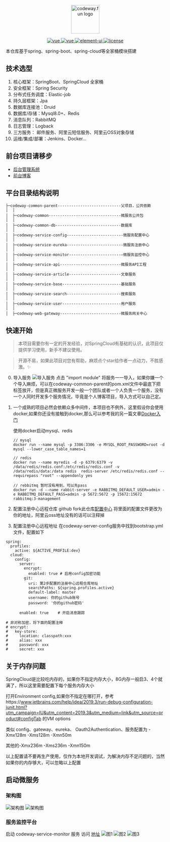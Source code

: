 
<p align="center">
<a href="https://github.com/GuoGuang/codeway" target="blank">
    <img src="https://yd-note.oss-cn-beijing.aliyuncs.com/favicon.ico" height="90" alt="codeway.fun logo" />
</a>
</p>

<p align="center">
  <a href="#">
    <img src="https://img.shields.io/badge/jdk->=1.8-blue.svg" alt="vue">
  </a>
  <a href="#">
    <img src="https://img.shields.io/badge/license-GPL%20(%3E%3D%202)-blue" alt="vue">
  </a>
  <a href="#">
    <img src="https://img.shields.io/badge/springcloud-Finchley.SR2-brightgreen.svg" alt="element-ui">
  </a>
  <a href="#">
    <img src="https://img.shields.io/badge/springboot-2.0.2.RELEASE-brightgreen.svg" alt="license">
  </a>
</p>


本仓库基于spring、spring-boot、spring-cloud等全家桶模块搭建

## 技术选型
1. 核心框架：SpringBoot、SpringCloud 全家桶
2. 安全框架：Spring Security
3. 分布式任务调度：Elastic-job
4. 持久层框架：Jpa
5. 数据库连接池：Druid
6. 数据库/存储：Mysql8.0+、Redis
7. 消息队列：RabbitMQ
8. 日志管理：Logback
9. 三方服务： 邮件服务、阿里云短信服务、阿里云OSS对象存储
10. 运维/集成/部署：Jenkins、Docker...

## 前台项目请移步 
- [后台管理系统](https://github.com/GuoGuang/codeway_admin_manage)
- [前台博客](https://github.com/GuoGuang/codeway)

## 平台目录结构说明
```
├─codeway-common-parent----------------------------父项目，公共依赖
│  │
│  ├─codeway-common--------------------------------微服务公共包
│  │
│  ├─codeway-common-db-----------------------------数据库
│  │
│  ├─codeway-service-config-------------------------微服务配置中心
│  │
│  ├─codeway-service-eureka-------------------------微服务注册中心
│  │
│  ├─codeway-service-monitor-----------------------—微服务监控中心 
│  │
│  ├─codeway-service-api---------------------------微服务API工程
│  │
│  ├─codeway-service-article-----------------------文章服务
│  │
│  ├─codeway-service-base--------------------------基础服务
│  │
│  ├─codeway-service-search------------------------搜索服务
│  │
│  ├─codeway-service-user--------------------------用户服务
│  │
│  ├─codeway-web-gateway---------------------------微服务网关中心

```

## 快速开始
> 本项目需要你有一定的开发经验，对SpringCloud有基础的认识，此项目仅提供学习使用，新手不建议使用。

> 开源不易，如果此项目对您有帮助，麻烦点个star给作者一点动力，不胜感激。:sparkles:

0. 导入服务
![导入服务](https://github.com/GuoGuang/codeway_service/blob/develop/codeway-common-parent/image/service.png)
点击 "import module" 将服务一一导入，如果你嫌一个个导入麻烦，可以在codeway-common-parent的pom.xml文件中最底下把<modules>标签放开，但是真正微服务开发一般一个团队或者一个人负责一个服务，没有一个人同时开发多个服务情况，毕竟是个人博客项目，导入方式可以自己定。

2. 一个成熟的项目必然会依赖众多中间件，本项目也不例外，这里假设你会使用docker,如果你还没有接触到docker,那么可以参考我的另一篇文章[Docker入门](https://codeway.fun/article/1263480522076721152)

    使用docker启动mysql、redis
    ```
    // mysql
    docker run --name mysql -p 3306:3306 -e MYSQL_ROOT_PASSWORD=root -d mysql --lower_case_table_names=1
    
    // redis
    docker run --name myredis -d -p 6379:6379 -v /data/redis/redis.conf:/etc/redis/redis.conf -v /data/redis/data:/data redis  redis-server /etc/redis/redis.conf --requirepass "root" --appendonly yes
    
    // rebbitmq 暂时没有用到，可以先pass
    docker run -d --name rabbit-server -e RABBITMQ_DEFAULT_USER=admin -e RABBITMQ_DEFAULT_PASS=admin -p 5672:5672 -p 15672:15672 rabbitmq:3-management
    
    ```

3. 配置注册中心远程仓库
github fork此仓库[配置中心](https://github.com/GuoGuang/codeway_config)
将里面的配置文件更改为你的地址，阿里云oss地址没有的话可以注释掉

4.  配置注册中心远程地址
在codeway-server-config服务中找到bootstrap.yml文件，配置如下

```
spring:
  profiles:
    active: ${ACTIVE_PROFILE:dev}
  cloud:
    config:
      server:
        encrypt:
          enabled: true # 启用config加密功能
        git:
          uri: 第2步配置的注册中心远程仓库地址
          searchPaths: ${spring.profiles.active}
          default-label: master
          username: 你的github账号
          password: '你的github密码'

      enabled: true    # 开启消息跟踪

# 非对称加密，将下面的配置注释
# encrypt:
#   key-store:
#     location: classpath:xxx
#     alias: xxx
#     password: xxx
#     secret: xxx
```
## 关于内存问题

SpringCloud是比较吃内存的，如果你不指定内存大小，8G内存一般启3、4个就满了，所以这里需要配置下每个服务内存大小

打开Environment config,如果你不指定在哪打开，参考https://www.jetbrains.com/help/idea/2019.3/run-debug-configuration-junit.html?utm_campaign=IU&utm_content=2019.3&utm_medium=link&utm_source=product#configTab 的VM options

类似 config、gateway、eureka、 Oauth2Authentication、服务配置为 -Xmx128m -Xms128m -Xmn50m 

其他的-Xmx236m -Xms236m -Xmn150m 

以上配置请不要再生产使用，仅作为本地开发调试，为解决内存不足问题的，当然如果你的内存够大，可以忽略以上配置

## 启动微服务
### 架构图
![架构图](https://github.com/GuoGuang/codeway_service/blob/develop/codeway-common-parent/image/%E6%9E%B6%E6%9E%84%E5%9B%BE1.png)
![架构图](https://github.com/GuoGuang/codeway_service/blob/develop/codeway-common-parent/image/%E6%9E%B6%E6%9E%84%E5%9B%BE2.png)

### 服务监控平台
启动 codeway-service-monitor 服务 
访问 [地址](http://127.0.0.1:9002)
![图1](https://github.com/GuoGuang/codeway_service/blob/develop/codeway-common-parent/image/Application.png)
![图2](https://github.com/GuoGuang/codeway_service/blob/develop/codeway-common-parent/image/Wallboard.png)
![图3](https://github.com/GuoGuang/codeway_service/blob/develop/codeway-common-parent/image/Details.png)
